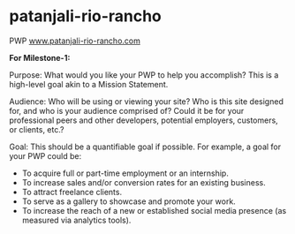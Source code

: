 # patanjali-rio-rancho
PWP www.patanjali-rio-rancho.com


**For Milestone-1:**

Purpose: What would you like your PWP to help you accomplish? This is a high-level goal akin to a Mission Statement.

Audience: Who will be using or viewing your site? Who is this site designed for, and who is your audience comprised of? Could it be for your professional peers and other developers, potential employers, customers, or clients, etc.?

Goal: This should be a quantifiable goal if possible. For example, a goal for your PWP could be:
- To acquire full or part-time employment or an internship.
- To increase sales and/or conversion rates for an existing business.
- To attract freelance clients.
- To serve as a gallery to showcase and promote your work.
- To increase the reach of a new or established social media presence (as measured via analytics tools).

